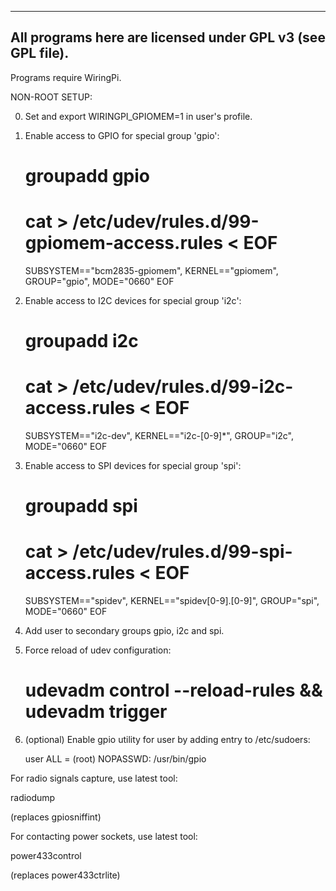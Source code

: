 
-----------------------------------------------------------
All programs here are licensed under GPL v3 (see GPL file).
-----------------------------------------------------------


Programs require WiringPi.


NON-ROOT SETUP:

0. Set and export WIRINGPI_GPIOMEM=1 in user's profile.

1. Enable access to GPIO for special group 'gpio':

   # groupadd gpio
   # cat > /etc/udev/rules.d/99-gpiomem-access.rules < EOF
   SUBSYSTEM=="bcm2835-gpiomem", KERNEL=="gpiomem", GROUP="gpio", MODE="0660"
   EOF

2. Enable access to I2C devices for special group 'i2c':

   # groupadd i2c
   # cat > /etc/udev/rules.d/99-i2c-access.rules < EOF
   SUBSYSTEM=="i2c-dev", KERNEL=="i2c-[0-9]*", GROUP="i2c", MODE="0660"
   EOF

3. Enable access to SPI devices for special group 'spi':

   # groupadd spi
   # cat > /etc/udev/rules.d/99-spi-access.rules < EOF
   SUBSYSTEM=="spidev", KERNEL=="spidev[0-9].[0-9]", GROUP="spi", MODE="0660"
   EOF

4. Add user to secondary groups gpio, i2c and spi.

5. Force reload of udev configuration:

   # udevadm control --reload-rules && udevadm trigger

6. (optional) Enable gpio utility for user by adding entry to /etc/sudoers:

   user ALL = (root) NOPASSWD: /usr/bin/gpio


For radio signals capture, use latest tool:

  radiodump

  (replaces gpiosniffint)

For contacting power sockets, use latest tool:

  power433control

  (replaces power433ctrlite)

